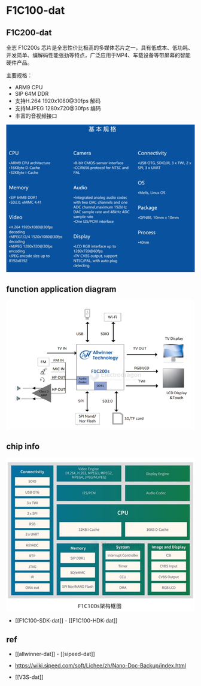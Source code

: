 
# F1C100-dat


## F1C200-dat 

全志 F1C200s 芯片是全志性价比极高的多媒体芯片之一，具有低成本、低功耗、开发简单、编解码性能强劲等特点，广泛应用于MP4、车载设备等带屏幕的智能硬件产品。

主要规格：
- ARM9 CPU
- SIP 64M DDR
- 支持H.264 1920x1080@30fps 解码
- 支持MJPEG 1280x720@30fps 编码
- 丰富的音视频接口

![](2025-08-09-01-09-27.png)

## function application diagram 

![](2025-08-09-01-09-50.png)

## chip info 

![](2025-07-16-00-51-22.png)

- [[F1C100-SDK-dat]] - [[F1C100-HDK-dat]]


## ref 

- [[allwinner-dat]] - [[sipeed-dat]]

- https://wiki.sipeed.com/soft/Lichee/zh/Nano-Doc-Backup/index.html



- [[V3S-dat]]


